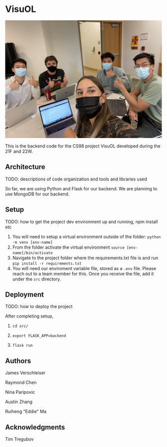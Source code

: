 # VisuOL

![Team Photo](photos/IMG_1697.jpg)

This is the backend code for the CS98 project VisuOL developed during the 21F and 22W.

## Architecture

TODO:  descriptions of code organization and tools and libraries used

So far, we are using Python and Flask for our backend. We are planning to use MongoDB for our backend.

## Setup

TODO: how to get the project dev environment up and running, npm install etc

1. You will need to setup a virtual environment outside of the folder: `python -m venv [env-name]`
2. From the folder activate the virtual environment `source [env-name]/bin/activate`
3. Navigate to the project folder where the requirements.txt file is and run `pip install -r requirements.txt`
4. You will need our enviroment variable file, stored as a `.env` file. Please reach out to a team member for this. Once you receive the file, add it under the `src` directory. 

## Deployment

TODO: how to deploy the project

After completing setup, 

1. `cd src/`

2. `export FLASK_APP=backend`

3. `flask run`

## Authors

James Verschleiser

Raymond Chen

Nina Paripovic

Austin Zhang

Ruiheng "Eddie" Ma

## Acknowledgments
Tim Tregubov